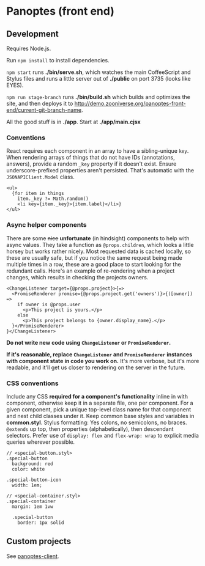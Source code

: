 # Panoptes (front end)

## Development

Requires Node.js.

Run `npm install` to install dependencies.

`npm start` runs **./bin/serve.sh**, which watches the main CoffeeScript and Stylus files and runs a little server out of **./public** on port 3735 (looks like EYES).

`npm run stage-branch` runs **./bin/build.sh** which builds and optimizes the site, and then deploys it to <http://demo.zooniverse.org/panoptes-front-end/current-git-branch-name>.

All the good stuff is in **./app**. Start at **./app/main.cjsx**

### Conventions

React requires each component in an array to have a sibling-unique `key`. When rendering arrays of things that do not have IDs (annotations, answers), provide a random `_key` property if it doesn't exist. Ensure underscore-prefixed properties aren't persisted. That's automatic with the `JSONAPIClient.Model` class.

```cjsx
<ul>
  {for item in things
    item._key ?= Math.random()
    <li key={item._key}>{item.label}</li>}
</ul>
```

### Async helper components

There are some ~~nice~~ **unfortunate** (in hindsight) components to help with async values. They take a function as `@props.children`, which looks a little horsey but works rather nicely. Most requested data is cached locally, so these are usually safe, but if you notice the same request being made multiple times in a row, these are a good place to start looking for the redundant calls. Here's an example of re-rendering when a project changes, which results in checking the projects owners.

```cjsx
<ChangeListener target={@props.project}>{=>
  <PromiseRenderer promise={@props.project.get('owners')}>{([owner]) =>
    if owner is @props.user
      <p>This project is yours.</p>
    else
      <p>This project belongs to {owner.display_name}.</p>
  }</PromiseRenderer>
}</ChangeListener>
```

**Do not write new code using `ChangeListener` or `PromiseRenderer`.**

**If it's reasonable, replace `ChangeListener` and `PromiseRenderer` instances with component state in code you work on.** It's more verbose, but it's more readable, and it'll get us closer to rendering on the server in the future.

### CSS conventions

Include any CSS **required for a component's functionality** inline in with component, otherwise keep it in a separate file, one per component. For a given component, pick a unique top-level class name for that component and nest child classes under it. Keep common base styles and variables in **common.styl**. Stylus formatting: Yes colons, no semicolons, no braces. `@extends` up top, then properties (alphabetically), then descendant selectors. Prefer use of `display: flex` and `flex-wrap: wrap` to explicit media queries wherever possible.

```styl
// <special-button.styl>
.special-button
  background: red
  color: white

.special-button-icon
  width: 1em;

// <special-container.styl>
.special-container
  margin: 1em 1vw

  .special-button
    border: 1px solid
```

## Custom projects

See [panoptes-client](https://www.npmjs.com/package/panoptes-client).
